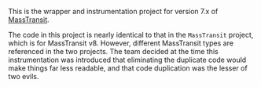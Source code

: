 This is the wrapper and instrumentation project for version 7.x of [MassTransit](https://masstransit.io/).

The code in this project is nearly identical to that in the `MassTransit` project, which is for MassTransit v8. However, different MassTransit types are referenced
in the two projects. The team decided at the time this instrumentation was introduced that eliminating the duplicate code would make things far less readable,
and that code duplication was the lesser of two evils.
